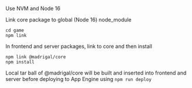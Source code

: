 Use NVM and Node 16

Link core package to global (Node 16) node_module

```
cd game
npm link
```

In frontend and server packages, link to core and then install

```
npm link @madrigal/core
npm install
```

Local tar ball of @madrigal/core will be built and inserted into frontend and server before deploying to App Engine using `npm run deploy`
